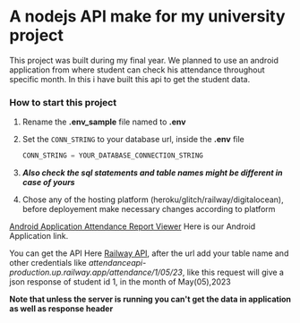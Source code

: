 # A nodejs API make for my university project
This project was built during my final year. We planned to use an android application from where student can check his attendance throughout specific month. In this i have built this api to get the student data.

### How to start this project
1. Rename the **.env_sample** file named to **.env** 
2. Set the `CONN_STRING` to your database url, inside the **.env** file
    ```Javascript
    CONN_STRING = YOUR_DATABASE_CONNECTION_STRING
    ```
3. **_Also check the sql statements and table names might be different in case of yours_**
   
4. Chose any of the hosting platform (heroku/glitch/railway/digitalocean), before deployement make 
necessary changes according to platform

[Android Application Attendance Report Viewer](https://github.com/y9rabbito/Attendance-Report-Viewer "Attendance Report Viewer") Here is our Android Application link.

You can get the API Here [Railway API]("attendanceapi-production.up.railway.app "Railway API"), after the url add your table name and other credentials like _attendanceapi-production.up.railway.app/attendance/1/05/23_, like this request will give a json response of student id 1, in the month of May(05),2023

**Note that unless the server is running you can't get the data in application as well as response header**
